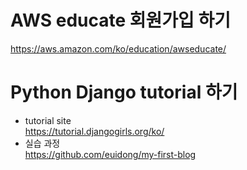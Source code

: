 # AWS educate 회원가입 하기
https://aws.amazon.com/ko/education/awseducate/
# Python Django tutorial 하기
  - tutorial site <br> https://tutorial.djangogirls.org/ko/
  - 실습 과정 <br> https://github.com/euidong/my-first-blog
